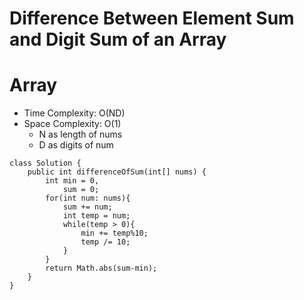 # Difference Between Element Sum and Digit Sum of an Array
# Array
* Time Complexity: O(ND)
* Space Complexity: O(1)
    * N as length of nums
    * D as digits of num
```
class Solution {
    public int differenceOfSum(int[] nums) {
        int min = 0,
            sum = 0;
        for(int num: nums){
            sum += num;
            int temp = num;
            while(temp > 0){
                min += temp%10;
                temp /= 10;
            }
        }
        return Math.abs(sum-min);
    }
}
```